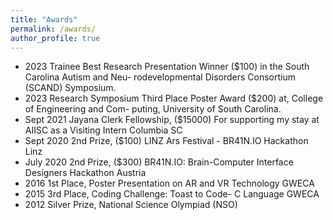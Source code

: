 ```yaml
---
title: "Awards"
permalink: /awards/
author_profile: true
---
```

* 2023 Trainee Best Research Presentation Winner ($100) in the South Carolina Autism and Neu-
rodevelopmental Disorders Consortium (SCAND) Symposium.
* 2023 Research Symposium Third Place Poster Award ($200) at, College of Engineering and Com-
puting, University of South Carolina.
* Sept 2021 Jayana Clerk Fellowship, ($15000) For supporting my stay at AIISC as a Visiting Intern
Columbia SC
* Sept 2020 2nd Prize, ($100) LINZ Ars Festival - BR41N.IO Hackathon Linz
* July 2020 2nd Prize, ($300) BR41N.IO: Brain-Computer Interface Designers Hackathon Austria
* 2016 1st Place, Poster Presentation on AR and VR Technology GWECA
* 2015 3rd Place, Coding Challenge: Toast to Code- C Language GWECA
* 2012 Silver Prize, National Science Olympiad (NSO)

